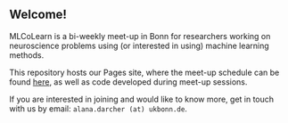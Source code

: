 ## Welcome!

MLCoLearn is a bi-weekly meet-up in Bonn for researchers working on neuroscience problems using (or interested in using) machine learning methods. 

This repository hosts our Pages site, where the meet-up schedule can be found [here](https://mlcolearn.github.io/), as well as code developed during meet-up sessions. 

If you are interested in joining and would like to know more, get in touch with us by email: ```alana.darcher (at) ukbonn.de```. 
